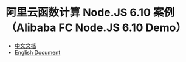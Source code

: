 # 阿里云函数计算 Node.JS 6.10 案例（Alibaba FC Node.JS 6.10 Demo）

- [中文文档](./readme_zh.md)
- [English Document](./readme_en.md)
